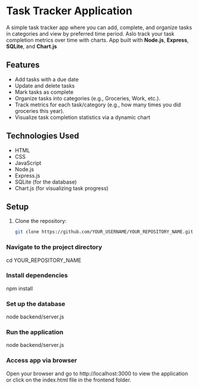 # Task Tracker Application

A simple task tracker app where you can add, complete, and organize tasks in categories and view by preferred time period. Aslo track your task completion metrics over time with charts.
App built with **Node.js**, **Express**, **SQLite**, and **Chart.js**

## Features

- Add tasks with a due date
- Update and delete tasks
- Mark tasks as complete
- Organize tasks into categories (e.g., Groceries, Work, etc.).
- Track metrics for each task/category (e.g., how many times you did groceries this year).
- Visualize task completion statistics via a dynamic chart

## Technologies Used

- HTML
- CSS
- JavaScript
- Node.js
- Express.js
- SQLite (for the database)
- Chart.js (for visualizing task progress)

## Setup

1. Clone the repository:
   ```bash
   git clone https://github.com/YOUR_USERNAME/YOUR_REPOSITORY_NAME.git

### Navigate to the project directory

cd YOUR_REPOSITORY_NAME

### Install dependencies

npm install 

### Set up the database

node backend/server.js

### Run the application 

node backend/server.js

### Access app via browser 

Open your browser and go to http://localhost:3000 to view the application or click on the index.html file in the frontend folder. 

